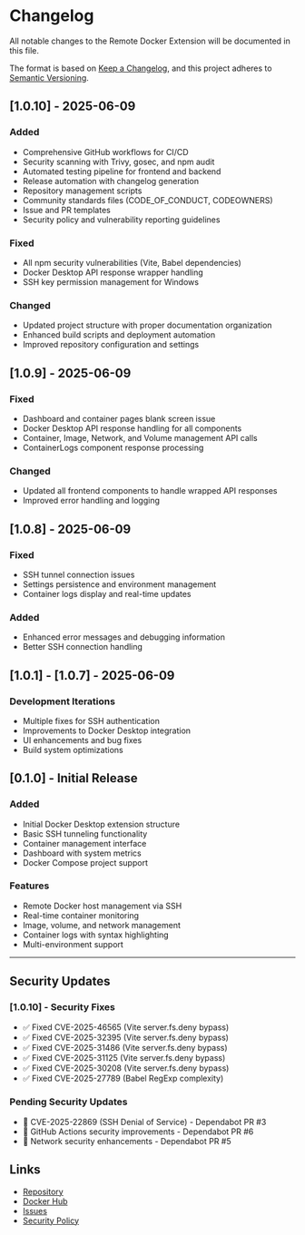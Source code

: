 # Changelog

All notable changes to the Remote Docker Extension will be documented in this file.

The format is based on [Keep a Changelog](https://keepachangelog.com/en/1.0.0/),
and this project adheres to [Semantic Versioning](https://semver.org/spec/v2.0.0.html).

## [1.0.10] - 2025-06-09

### Added
- Comprehensive GitHub workflows for CI/CD
- Security scanning with Trivy, gosec, and npm audit
- Automated testing pipeline for frontend and backend
- Release automation with changelog generation
- Repository management scripts
- Community standards files (CODE_OF_CONDUCT, CODEOWNERS)
- Issue and PR templates
- Security policy and vulnerability reporting guidelines

### Fixed
- All npm security vulnerabilities (Vite, Babel dependencies)
- Docker Desktop API response wrapper handling
- SSH key permission management for Windows

### Changed
- Updated project structure with proper documentation organization
- Enhanced build scripts and deployment automation
- Improved repository configuration and settings

## [1.0.9] - 2025-06-09

### Fixed
- Dashboard and container pages blank screen issue
- Docker Desktop API response handling for all components
- Container, Image, Network, and Volume management API calls
- ContainerLogs component response processing

### Changed
- Updated all frontend components to handle wrapped API responses
- Improved error handling and logging

## [1.0.8] - 2025-06-09

### Fixed
- SSH tunnel connection issues
- Settings persistence and environment management
- Container logs display and real-time updates

### Added
- Enhanced error messages and debugging information
- Better SSH connection handling

## [1.0.1] - [1.0.7] - 2025-06-09

### Development Iterations
- Multiple fixes for SSH authentication
- Improvements to Docker Desktop integration
- UI enhancements and bug fixes
- Build system optimizations

## [0.1.0] - Initial Release

### Added
- Initial Docker Desktop extension structure
- Basic SSH tunneling functionality
- Container management interface
- Dashboard with system metrics
- Docker Compose project support

### Features
- Remote Docker host management via SSH
- Real-time container monitoring
- Image, volume, and network management
- Container logs with syntax highlighting
- Multi-environment support

---

## Security Updates

### [1.0.10] - Security Fixes
- ✅ Fixed CVE-2025-46565 (Vite server.fs.deny bypass)
- ✅ Fixed CVE-2025-32395 (Vite server.fs.deny bypass) 
- ✅ Fixed CVE-2025-31486 (Vite server.fs.deny bypass)
- ✅ Fixed CVE-2025-31125 (Vite server.fs.deny bypass)
- ✅ Fixed CVE-2025-30208 (Vite server.fs.deny bypass)
- ✅ Fixed CVE-2025-27789 (Babel RegExp complexity)

### Pending Security Updates
- 🔄 CVE-2025-22869 (SSH Denial of Service) - Dependabot PR #3
- 🔄 GitHub Actions security improvements - Dependabot PR #6
- 🔄 Network security enhancements - Dependabot PR #5

## Links

- [Repository](https://github.com/anubissbe/remote-docker)
- [Docker Hub](https://hub.docker.com/r/telkombe/remote-docker)
- [Issues](https://github.com/anubissbe/remote-docker/issues)
- [Security Policy](https://github.com/anubissbe/remote-docker/blob/main/.github/SECURITY.md)